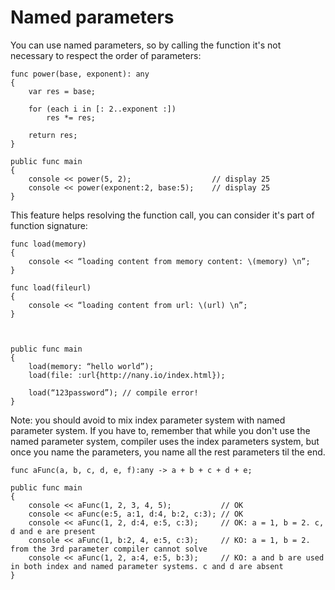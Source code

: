 Named parameters
================

You can use named parameters, so by calling the function 
it's not necessary to respect the order of parameters:

```
func power(base, exponent): any
{
    var res = base;
    
    for (each i in [: 2..exponent :])
        res *= res;
        
    return res;
}

public func main
{
    console << power(5, 2);                  // display 25
    console << power(exponent:2, base:5);    // display 25
}

```

This feature helps resolving the function call, you can consider it's part of function signature:

```
func load(memory)
{
    console << “loading content from memory content: \(memory) \n”;
}

func load(fileurl)
{
    console << “loading content from url: \(url) \n”;
}



public func main
{
    load(memory: “hello world”);
    load(file: :url{http://nany.io/index.html});
    
    load(“123password”); // compile error!
}

```


Note: you should avoid to mix index parameter system with named parameter system.
If you have to, remember that while you don't use the named parameter system, 
compiler uses the index parameters system, but once you name the parameters, 
you name all the rest parameters til the end.

```
func aFunc(a, b, c, d, e, f):any -> a + b + c + d + e;

public func main
{
    console << aFunc(1, 2, 3, 4, 5);           // OK
    console << aFunc(e:5, a:1, d:4, b:2, c:3); // OK
    console << aFunc(1, 2, d:4, e:5, c:3);     // OK: a = 1, b = 2. c, d and e are present
    console << aFunc(1, b:2, 4, e:5, c:3);     // KO: a = 1, b = 2. from the 3rd parameter compiler cannot solve 
    console << aFunc(1, 2, a:4, e:5, b:3);     // KO: a and b are used in both index and named parameter systems. c and d are absent
}

```